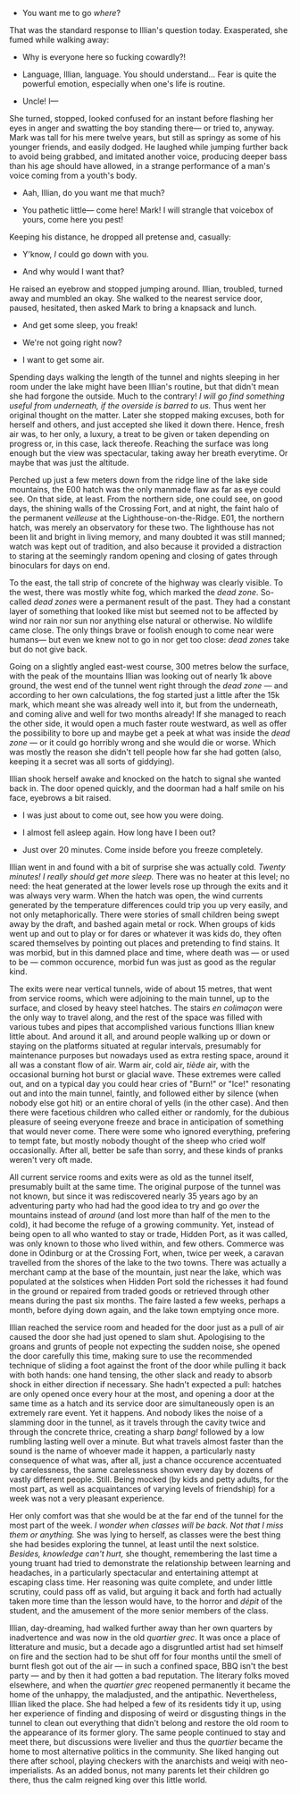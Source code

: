 - You want me to go _where_?

That was the standard response to Illian's question today. Exasperated, she
fumed while walking away:

- Why is everyone here so fucking cowardly?!

- Language, Illian, language. You should understand… Fear is quite the powerful
  emotion, especially when one's life is routine.

- Uncle! I—

She turned, stopped, looked confused for an instant before flashing her eyes in
anger and swatting the boy standing there— or tried to, anyway. Mark was tall
for his mere twelve years, but still as springy as some of his younger friends,
and easily dodged. He laughed while jumping further back to avoid being
grabbed, and imitated another voice, producing deeper bass than his age should
have allowed, in a strange performance of a man's voice coming from a youth's
body.

- Aah, Illian, do you want me that much?

- You pathetic little— come here! Mark! I will strangle that voicebox of yours,
  come here you pest!

Keeping his distance, he dropped all pretense and, casually:

- Y'know, _I_ could go down with you.

- And why would I want that?

He raised an eyebrow and stopped jumping around. Illian, troubled, turned away
and mumbled an okay. She walked to the nearest service door, paused, hesitated,
then asked Mark to bring a knapsack and lunch.

- And get some sleep, you freak!

- We're not going right now?

- I want to get some air.

Spending days walking the length of the tunnel and nights sleeping in her room
under the lake might have been Illian's routine, but that didn't mean she had
forgone the outside. Much to the contrary! _I will go find something useful
from underneath, if the overside is barred to us._ Thus went her original
thought on the matter. Later she stopped making excuses, both for herself and
others, and just accepted she liked it down there. Hence, fresh air was, to her
only, a luxury, a treat to be given or taken depending on progress or, in
this case, lack thereofe. Reaching the surface was long enough but the view was
spectacular, taking away her breath everytime. Or maybe that was just the
altitude.

Perched up just a few meters down from the ridge line of the lake side
mountains, the E00 hatch  was the only manmade flaw as far as eye could see. On
that side, at least. From the northern side, one could see, on good days, the
shining walls of the Crossing Fort, and at night, the faint halo of the
permanent _veilleuse_ at the Lighthouse-on-the-Ridge. E01, the northern hatch,
was merely an observatory for these two. The lighthouse has not been lit and
bright in living memory, and many doubted it was still manned; watch was kept
out of tradition, and also because it provided a distraction to staring at the
seemingly random opening and closing of gates through binoculars for days on
end.

To the east, the tall strip of concrete of the highway was clearly visible. To
the west, there was mostly white fog, which marked the _dead zone_. So-called
_dead zones_ were a permanent result of the past. They had a constant layer of
something that looked like mist but seemed not to be affected by wind nor rain
nor sun nor anything else natural or otherwise. No wildlife came close. The
only things brave or foolish enough to come near were humans— but even we knew
not to go in nor get too close: _dead zones_ take but do not give back.

Going on a slightly angled east-west course, 300 metres below the surface, with
the peak of the mountains Illian was looking out of nearly 1k above ground, the
west end of the tunnel went right through the _dead zone_ — and according to
her own calculations, the fog started just a little after the 15k mark, which
meant she was already well into it, but from the underneath, and coming alive
and well for two months already! If she managed to reach the other side, it
would open a much faster route westward, as well as offer the possibility to
bore up and maybe get a peek at what was inside the _dead zone_ — or it could
go horribly wrong and she would die or worse. Which was mostly the reason she
didn't tell people how far she had gotten (also, keeping it a secret was all
sorts of giddying).

Illian shook herself awake and knocked on the hatch to signal she wanted back
in. The door opened quickly, and the doorman had a half smile on his face,
eyebrows a bit raised.

- I was just about to come out, see how you were doing.

- I almost fell asleep again. How long have I been out?

- Just over 20 minutes. Come inside before you freeze completely.

Illian went in and found with a bit of surprise she was actually cold. _Twenty
minutes! I really should get more sleep._ There was no heater at this level; no
need: the heat generated at the lower levels rose up through the exits and it
was always very warm. When the hatch was open, the wind currents generated by
the temperature differences could trip you up very easily, and not only
metaphorically. There were stories of small children being swept away by the
draft, and bashed again metal or rock. When groups of kids went up and out to
play or for dares or whatever it was kids do, they often scared themselves by
pointing out places and pretending to find stains. It was morbid, but in this
damned place and time, where death was — or used to be — common occurence,
morbid fun was just as good as the regular kind.

The exits were near vertical tunnels, wide of about 15 metres, that went from
service rooms, which were adjoining to the main tunnel, up to the surface, and
closed by heavy steel hatches. The stairs _en colimaçon_ were the only way to
travel along, and the rest of the space was filled with various tubes and pipes
that accomplished various functions Illian knew little about. And around it
all, and around people walking up or down or staying on the platforms situated
at regular intervals, presumably for maintenance purposes but nowadays used as
extra resting space, around it all was a constant flow of air. Warm air, cold
air, _tiède_ air, with the occasional burning hot burst or glacial wave. These
extremes were called out, and on a typical day you could hear cries of "Burn!"
or "Ice!" resonating out and into the main tunnel, faintly, and followed either
by silence (when nobody else got hit) or an entire choral of yells (in the
other case). And then there were facetious children who called either or
randomly, for the dubious pleasure of seeing everyone freeze and brace in
anticipation of something that would never come. There were some who ignored
everything, prefering to tempt fate, but mostly nobody thought of the sheep who
cried wolf occasionally. After all, better be safe than sorry, and these kinds
of pranks weren't very oft made.

All current service rooms and exits were as old as the tunnel itself,
presumably built at the same time. The original purpose of the tunnel was not
known, but since it was rediscovered nearly 35 years ago by an adventuring
party who had had the good idea to try and go _over_ the mountains instead of
_around_ (and lost more than half of the men to the cold), it had become the
refuge of a growing community. Yet, instead of being open to all who wanted to
stay or trade, Hidden Port, as it was called, was only known to those who lived
within, and few others. Commerce was done in Odinburg or at the Crossing Fort,
when, twice per week, a caravan travelled from the shores of the lake to the
two towns. There was actually a merchant camp at the base of the mountain, just
near the lake, which was populated at the solstices when Hidden Port sold the
richesses it had found in the ground or repaired from traded goods or retrieved
through other means during the past six months. The faire lasted a few weeks,
perhaps a month, before dying down again, and the lake town emptying once more.

Illian reached the service room and headed for the door just as a pull of air
caused the door she had just opened to slam shut. Apologising to the groans and
grunts of people not expecting the sudden noise, she opened the door carefully
this time, making sure to use the recommended technique of sliding a foot
against the front of the door while pulling it back with both hands: one hand
tensing, the other slack and ready to absorb shock in either direction if
necessary. She hadn't expected a pull: hatches are only opened once every hour
at the most, and opening a door at the same time as a hatch and its service
door are simultaneously open is an extremely rare event. Yet it happens. And
nobody likes the noise of a slamming door in the tunnel, as it travels through
the cavity twice and through the concrete thrice, creating a sharp _bang!_
followed by a low rumbling lasting well over a minute. But what travels almost
faster than the sound is the name of whoever made it happen, a particularly
nasty consequence of what was, after all, just a chance occurence accentuated
by carelessness, the same carelessness shown every day by dozens of vastly
different people. Still. Being mocked (by kids and petty adults, for the most
part, as well as acquaintances of varying levels of friendship) for a week was
not a very pleasant experience.

Her only comfort was that she would be at the far end of the tunnel for the
most part of the week. _I wonder when classes will be back. Not that I miss
them or anything._ She was lying to herself, as classes were the best thing she
had besides exploring the tunnel, at least until the next solstice. _Besides,
knowledge can't hurt,_ she thought, remembering the last time a young truant
had tried to demonstrate the relationship between learning and headaches, in a
particularly spectacular and entertaining attempt at escaping class time. Her
reasoning was quite complete, and under little scrutiny, could pass off as
valid, but arguing it back and forth had actually taken more time than the
lesson would have, to the horror and _dépit_ of the student, and the amusement
of the more senior members of the class.

Illian, day-dreaming, had walked further away than her own quarters by
inadvertence and was now in the old _quartier grec_. It was once a place of
litterature and music, but a decade ago a disgruntled artist had set himself
on fire and the section had to be shut off for four months until the smell of
burnt flesh got out of the air — in such a confined space, BBQ isn't the best
party — and by then it had gotten a bad reputation. The literary folks moved
elsewhere, and when the _quartier grec_ reopened permanently it became the home
of the unhappy, the maladjusted, and the antipathic. Nevertheless, Illian liked
the place. She had helped a few of its residents tidy it up, using her
experience of finding and disposing of weird or disgusting things in the tunnel
to clean out everything that didn't belong and restore the old room to the
appearance of its former glory. The same people continued to stay and meet
there, but discussions were livelier and thus the _quartier_ became the home to
most alternative politics in the community. She liked hanging out there after
school, playing checkers with the anarchists and weiqi with neo-imperialists.
As an added bonus, not many parents let their children go there, thus the calm
reigned king over this little world.

